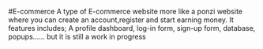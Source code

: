 #E-commerce 
A type of E-commerce website
more like a ponzi website where you can create an account,register and start earning money.
It features includes;
A profile dashboard,
log-in form,
sign-up form,
database,
popups......
but it is still a work in progress
